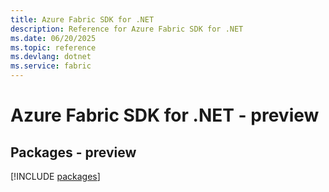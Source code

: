 ```yaml
---
title: Azure Fabric SDK for .NET
description: Reference for Azure Fabric SDK for .NET
ms.date: 06/20/2025
ms.topic: reference
ms.devlang: dotnet
ms.service: fabric
---
```

# Azure Fabric SDK for .NET - preview
## Packages - preview
[!INCLUDE [packages](fabric-index.md)]